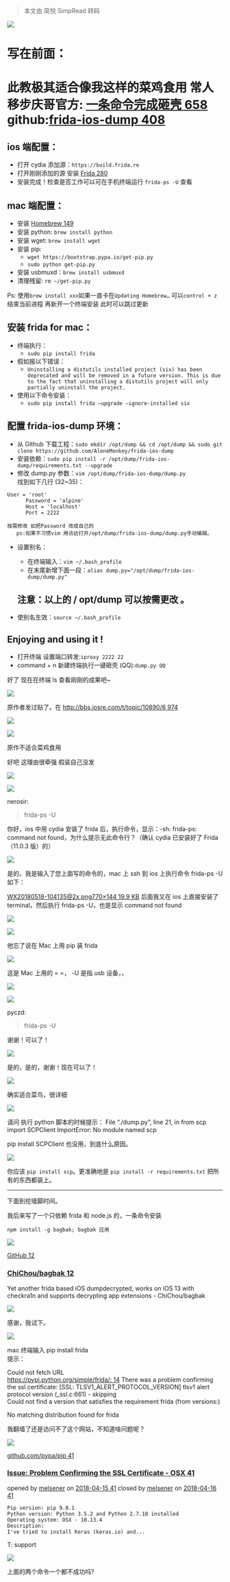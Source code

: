 > 本文由 简悦 SimpRead 转码

[![](https://cdn.iosre.com/user_avatar/iosre.com/nerosir/45/5136_2.png)](https://cdn.iosre.com/user_avatar/iosre.com/nerosir/45/5136_2.png)

# 写在前面：

# 此教极其适合像我这样的菜鸡食用 常人移步庆哥官方: [一条命令完成砸壳 658](http://www.alonemonkey.com/2018/01/30/frida-ios-dump) github:[frida-ios-dump 408](https://github.com/AloneMonkey/frida-ios-dump)

## ios 端配置：

- 打开 cydia 添加源：`https://build.frida.re`
- 打开刚刚添加的源 安装 [Frida 280](https://www.frida.re/docs/ios)
- 安装完成！检查是否工作可以可在手机终端运行 `frida-ps -U` 查看

## mac 端配置：

- 安装 [Homebrew 149](https://brew.sh/)
- 安装 python: `brew install python`
- 安装 wget: `brew install wget`
- 安装 pip:
    - `wget https://bootstrap.pypa.io/get-pip.py`
    - `sudo python get-pip.py`
- 安装 usbmuxd：`brew install usbmuxd`
- 清理残留: `rm ~/get-pip.py`

Ps: 使用`brew install xxx`如果一直卡在`Updating Homebrew…` 可以`control + z`结束当前进程 再新开一个终端安装 此时可以跳过更新

## 安装 frida for mac：

- 终端执行：
    - `sudo pip install frida`
- 假如报以下错误：
    - `Uninstalling a distutils installed project (six) has been deprecated and will be removed in a future version. This is due to the fact that uninstalling a distutils project will only partially uninstall the project.`
- 使用以下命令安装：
    - `sudo pip install frida –upgrade –ignore-installed six`

## 配置 frida-ios-dump 环境：

- 从 Github 下载工程：`sudo mkdir /opt/dump && cd /opt/dump && sudo git clone https://github.com/AloneMonkey/frida-ios-dump`
- 安装依赖：`sudo pip install -r /opt/dump/frida-ios-dump/requirements.txt --upgrade`
- 修改 dump.py 参数：`vim /opt/dump/frida-ios-dump/dump.py`  
    找到如下几行 (32~35)：  
    

```Plain
User = 'root'
      Password = 'alpine'
      Host = 'localhost'
      Port = 2222
```

```Plain
按需修改 如把Password 改成自己的
   ps:如果不习惯vim 用访达打开/opt/dump/frida-ios-dump/dump.py手动编辑。
```

- 设置别名：
    
    - 在终端输入：`vim ~/.bash_profile`
    - 在末尾新增下面一段：`alias dump.py="/opt/dump/frida-ios-dump/dump.py"`
    
    ## 注意：以上的 / opt/dump 可以按需更改 。
    
- 使别名生效：`source ~/.bash_profile`

## Enjoying and using it !

- 打开终端 设置端口转发:`iproxy 2222 22`
- command + n 新建终端执行一键砸壳 (QQ):`dump.py QQ`

好了 现在在终端 ls 查看刚刚的成果吧~

[![](https://cdn.iosre.com/user_avatar/iosre.com/zhang/45/7903_2.png)](https://cdn.iosre.com/user_avatar/iosre.com/zhang/45/7903_2.png)

原作者发过贴了。在 [http://bbs.iosre.com/t/topic/10890/6 974](http://bbs.iosre.com/t/topic/10890/6)

[![](https://cdn.iosre.com/user_avatar/iosre.com/nerosir/45/5136_2.png)](https://cdn.iosre.com/user_avatar/iosre.com/nerosir/45/5136_2.png)

[![](http://cdn.iosre.com/images/emoji/twitter/joy.png?v=6)](http://cdn.iosre.com/images/emoji/twitter/joy.png?v=6)

原作不适合菜鸡食用

好吧 这理由很牵强 假装自己没发

[![](https://cdn.iosre.com/letter_avatar_proxy/v4/letter/p/22d042/45.png)](https://cdn.iosre.com/letter_avatar_proxy/v4/letter/p/22d042/45.png)

[![](http://cdn.iosre.com/user_avatar/iosre.com/nerosir/40/5136_1.png)](http://cdn.iosre.com/user_avatar/iosre.com/nerosir/40/5136_1.png)

nerosir:

> frida-ps -U

你好，ios 中用 cydia 安装了 frida 后，执行命令，显示：-sh: frida-ps: command not found，为什么提示无此命令行？（确认 cydia 已安装好了 Frida（11.0.3 版）的）

[![](https://cdn.iosre.com/letter_avatar_proxy/v4/letter/p/22d042/45.png)](https://cdn.iosre.com/letter_avatar_proxy/v4/letter/p/22d042/45.png)

是的，我是输入了您上面写的命令的，mac 上 ssh 到 ios 上执行命令 frida-ps -U 如下：

[WX20180518-104135@2x.png770×144 19.9 KB](https://www.notion.so//cdn.iosre.com/uploads/default/original/2X/f/fd6280ddc6b0b879177c8815e14d2cc9f5248669.png) 后面我又在 ios 上直接安装了 terminal，然后执行 frida-ps -U，也是显示 command not found

[![](http://cdn.iosre.com/uploads/default/original/2X/f/fd6280ddc6b0b879177c8815e14d2cc9f5248669.png)](http://cdn.iosre.com/uploads/default/original/2X/f/fd6280ddc6b0b879177c8815e14d2cc9f5248669.png)

[![](https://cdn.iosre.com/user_avatar/iosre.com/zhang/45/7903_2.png)](https://cdn.iosre.com/user_avatar/iosre.com/zhang/45/7903_2.png)

他忘了说在 Mac 上用 pip 装 frida

[![](https://cdn.iosre.com/letter_avatar_proxy/v4/letter/x/85e7bf/45.png)](https://cdn.iosre.com/letter_avatar_proxy/v4/letter/x/85e7bf/45.png)

这是 Mac 上用的 = =， -U 是指 usb 设备，，

[![](https://cdn.iosre.com/letter_avatar_proxy/v4/letter/p/22d042/45.png)](https://cdn.iosre.com/letter_avatar_proxy/v4/letter/p/22d042/45.png)

[![](http://cdn.iosre.com/letter_avatar_proxy/v2/letter/p/22d042/40.png)](http://cdn.iosre.com/letter_avatar_proxy/v2/letter/p/22d042/40.png)

pyczd:

> frida-ps -U

谢谢！可以了！

[![](https://cdn.iosre.com/letter_avatar_proxy/v4/letter/p/22d042/45.png)](https://cdn.iosre.com/letter_avatar_proxy/v4/letter/p/22d042/45.png)

是的，是的，谢谢！现在可以了！

[![](https://cdn.iosre.com/user_avatar/iosre.com/bigsen/45/5476_2.png)](https://cdn.iosre.com/user_avatar/iosre.com/bigsen/45/5476_2.png)

确实适合菜鸟，很详细

[![](https://cdn.iosre.com/user_avatar/iosre.com/bigsen/45/5476_2.png)](https://cdn.iosre.com/user_avatar/iosre.com/bigsen/45/5476_2.png)

请问 执行 python 脚本的时候提示： File “./dump.py”, line 21, in from scp import SCPClient ImportError: No module named scp

pip install SCPClient 也没用，到底什么原因。

[![](https://cdn.iosre.com/letter_avatar_proxy/v4/letter/c/22d042/45.png)](https://cdn.iosre.com/letter_avatar_proxy/v4/letter/c/22d042/45.png)

你应该 `pip install scp`。更准确地是 `pip install -r requirements.txt` 把所有的东西都装上。

---

下面到挖墙脚时间。

我后来写了一个只依赖 frida 和 node.js 的，一条命令安装

`npm install -g bagbak; bagbak 应用`

[![](https://github.githubassets.com/favicon.ico)](https://github.githubassets.com/favicon.ico)

[GitHub 12](https://github.com/ChiChou/bagbak)

### [ChiChou/bagbak 12](https://github.com/ChiChou/bagbak)

Yet another frida based iOS dumpdecrypted, works on iOS 13 with checkra1n and supports decrypting app extensions - ChiChou/bagbak

[![](https://cdn.iosre.com/user_avatar/iosre.com/bigsen/45/5476_2.png)](https://cdn.iosre.com/user_avatar/iosre.com/bigsen/45/5476_2.png)

感谢，我试下。

[![](https://cdn.iosre.com/letter_avatar_proxy/v4/letter/l/8c91f0/45.png)](https://cdn.iosre.com/letter_avatar_proxy/v4/letter/l/8c91f0/45.png)

mac 终端输入 pip install frida  
提示：  
  
Could not fetch URL  
[https://pypi.python.org/simple/frida/: 14](https://pypi.python.org/simple/frida/:) There was a problem confirming the ssl certificate: [SSL: TLSV1_ALERT_PROTOCOL_VERSION] tlsv1 alert protocol version (_ssl.c:661) - skipping  
Could not find a version that satisfies the requirement frida (from versions:)  
  
No matching distribution found for frida  

我翻墙了还是访问不了这个网站，不知道啥问题呢？

[![](https://cdn.iosre.com/user_avatar/iosre.com/alonemonkey/45/55_2.png)](https://cdn.iosre.com/user_avatar/iosre.com/alonemonkey/45/55_2.png)

[github.com/pypa/pip 41](https://github.com/pypa/pip/issues/5236)

### [Issue: Problem Confirming the SSL Certificate - OSX 41](https://github.com/pypa/pip/issues/5236)

opened by [melsener](https://github.com/melsener) on [2018-04-15 41](https://github.com/pypa/pip/issues/5236) closed by [melsener](https://github.com/melsener) on [2018-04-16 41](https://github.com/pypa/pip/issues/5236)

```Plain
Pip version: pip 9.0.1
Python version: Python 3.5.2 and Python 2.7.10 installed
Operating system: OSX - 10.13.4
Description:
I've tried to install Keras (keras.io) and...
```

T: support

[![](https://cdn.iosre.com/user_avatar/iosre.com/yuzhouheike/45/5371_2.png)](https://cdn.iosre.com/user_avatar/iosre.com/yuzhouheike/45/5371_2.png)

上面的两个命令一个都不成功吗?